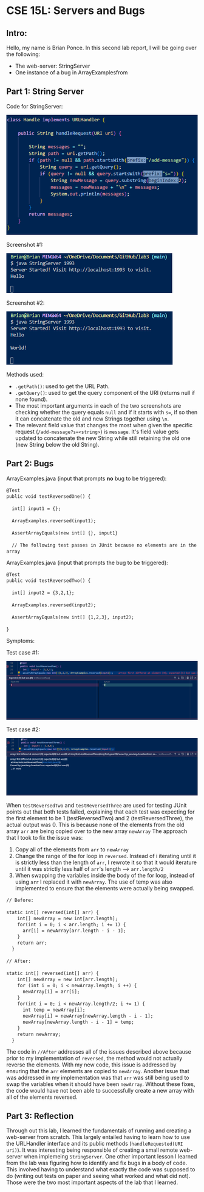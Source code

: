 # CSE 15L: Servers and Bugs

## Intro:

Hello, my name is Brian Ponce. In this second lab report, I will be going over the following:

* The web-server: StringServer
* One instance of a bug in ArrayExamplesfrom

## Part 1: String Server

Code for StringServer:

![code](https://raw.githubusercontent.com/bponce04/cse15l-lab-reports/main/StringServer%20code.png)

Screenshot #1: 

![screenshotOne](https://github.com/bponce04/cse15l-lab-reports/blob/main/sc%20One.png?raw=true)

Screenshot #2:

![screenshotTwo](https://github.com/bponce04/cse15l-lab-reports/blob/main/sc%20Two.png?raw=true)

Methods used:

* `.getPath()`: used to get the URL Path.
* `.getQuery()`: used to get the query component of the URI (returns null if none found).
*  The most important arguments in each of the two screenshots are checking whether the query equals `null` and if it starts with `s=`, if so then it can concatenate the old and new Strings together using `\n`.
*  The relevant field value that changes the most when given the specific request (`/add-message?s=<string>`) is `message`. It's field value gets updated to concatenate the new String while still retaining the old one (new String below the old String).

## Part 2: Bugs

ArrayExamples.java (input that prompts **no** bug to be triggered):

```
@Test
public void testReversedOne() {

  int[] input1 = {};
  
  ArrayExamples.reversed(input1);
  
  AssertArrayEquals(new int[] {}, input1} 
  
  // The following test passes in JUnit because no elements are in the array

```

ArrayExamples.java (input that prompts the bug to be triggered):

```
@Test
public void testReversedTwo() {

  int[] input2 = {3,2,1};
  
  ArrayExamples.reversed(input2);
  
  AssertArrayEquals(new int[] {1,2,3}, input2);
  
}
```
Symptoms:

Test case #1:

![imageOne](https://github.com/bponce04/cse15l-lab-reports/blob/main/testfailedOne.png?raw=true)

Test case #2:

![imageTwo](https://github.com/bponce04/cse15l-lab-reports/blob/main/testfailedTwo.png?raw=true)

When `testReversedTwo` and `testReversedThree` are used for testing JUnit points out that both tests failed, explaining that each test was expecting for the first element to be 1 (testReversedTwo) and 2 (testReversedThree), the actual output was 0. This is because none of the elements from the old array `arr` are being copied over to the new array `newArray` The approach that I took to fix the issue was:

1) Copy all of the elements from `arr` to `newArray` 
2) Change the range of the for loop in `reversed`. Instead of i iterating until it is strictly less than the length of `arr`, I rewrote it so that it would iterature until it was strictly less half of `arr`'s length --> `arr.length/2`
3) When swapping the variables inside the body of the for loop, instead of using `arr` I replaced it with `newArray`. The use of temp was also implemented to ensure that the elements were actually being swapped.

```
// Before:

static int[] reversed(int[] arr) {
    int[] newArray = new int[arr.length];
    for(int i = 0; i < arr.length; i += 1) {
      arr[i] = newArray[arr.length - i - 1];
    }
    return arr;
  }

// After:

static int[] reversed(int[] arr) {
    int[] newArray = new int[arr.length];
    for (int i = 0; i < newArray.length; i ++) {
      newArray[i] = arr[i];
    }
    for(int i = 0; i < newArray.length/2; i += 1) {
      int temp = newArray[i];
      newArray[i] = newArray[newArray.length - i - 1];
      newArray[newArray.length - i - 1] = temp;
    }
    return newArray;
  }
 ```
The code in `//After` addresses all of the issues described above because prior to my implementation of `reversed`, the method would not actually reverse the elements. With my new code, this issue is addressed by ensuring that the `arr` elements are copied to `newArray`. Another issue that was addressed in my implementation was that `arr` was still being used to swap the variables when it should have been `newArray`. Without these fixes, the code would have not been able to successfully create a new array with all of the elements reversed.

## Part 3: Reflection

Through out this lab, I learned the fundamentals of running and creating a web-server from scratch. This largely entailed having to learn how to use the URLHandler interface and its public methods (`handleRequested(URI uri)`). It was interesting being responsible of creating a small remote web-server when implemeing `StringServer`. One other important lesson I learned from the lab was figuring how to identify and fix bugs in a body of code. This involved having to understand what exactly the code was supposed to do (writing out tests on paper and seeing what worked and what did not). Those were the two most important aspects of the lab that I learned.
